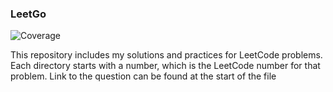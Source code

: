 ### LeetGo
![Coverage](https://img.shields.io/badge/Coverage-97.2%25-brightgreen)


This repository includes my solutions and practices for LeetCode problems.
Each directory starts with a number, which is the LeetCode number for that problem.
Link to the question can be found at the start of the file
